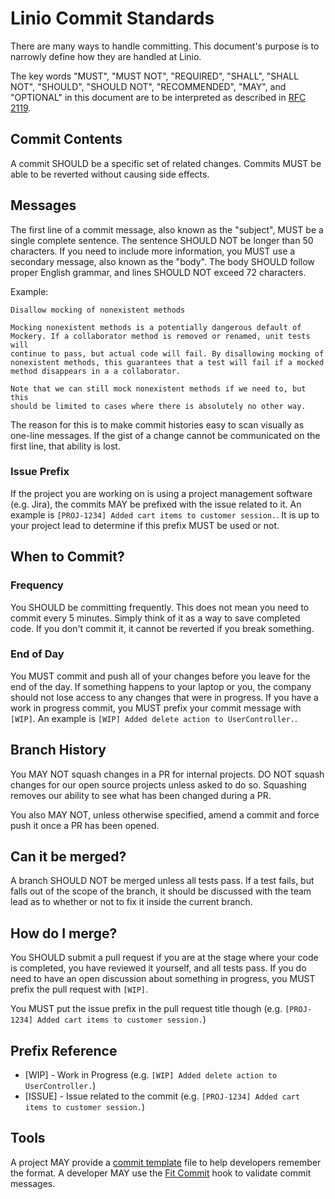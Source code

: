 # Linio Commit Standards
There are many ways to handle committing. This document's purpose is to narrowly define how they are handled at Linio.

The key words "MUST", "MUST NOT", "REQUIRED", "SHALL", "SHALL NOT", "SHOULD",
"SHOULD NOT", "RECOMMENDED", "MAY", and "OPTIONAL" in this document are to be
interpreted as described in [RFC 2119](http://www.ietf.org/rfc/rfc2119.txt).

## Commit Contents
A commit SHOULD be a specific set of related changes. Commits MUST be able to be reverted without causing side effects.

## Messages
The first line of a commit message, also known as the "subject", MUST be a single complete sentence. The sentence
SHOULD NOT be longer than 50 characters. If you need to include more information, you MUST use a secondary message,
also known as the "body". The body SHOULD follow proper English grammar, and lines SHOULD NOT exceed 72 characters.

Example:

```
Disallow mocking of nonexistent methods

Mocking nonexistent methods is a potentially dangerous default of
Mockery. If a collaborator method is removed or renamed, unit tests will
continue to pass, but actual code will fail. By disallowing mocking of
nonexistent methods, this guarantees that a test will fail if a mocked
method disappears in a a collaborator.

Note that we can still mock nonexistent methods if we need to, but this
should be limited to cases where there is absolutely no other way.
```

The reason for this is to make commit histories easy to scan visually as one-line messages. If the gist of a change
cannot be communicated on the first line, that ability is lost.

### Issue Prefix
If the project you are working on is using a project management software (e.g. Jira), the commits MAY be prefixed with the issue related to it. An example is `[PROJ-1234] Added cart items to customer session.`. It is up to your project lead to determine if this prefix MUST be used or not.

## When to Commit?
### Frequency
You SHOULD be committing frequently. This does not mean you need to commit every 5 minutes. Simply think of it as a way to save completed code. If you don't commit it, it cannot be reverted if you break something.

### End of Day
You MUST commit and push all of your changes before you leave for the end of the day. If something happens to your laptop or you, the company should not lose access to any changes that were in progress. If you have a work in progress commit, you MUST prefix your commit message with `[WIP]`. An example is `[WIP] Added delete action to UserController.`.

## Branch History
You MAY NOT squash changes in a PR for internal projects. DO NOT squash changes for our open source projects unless asked to do so. Squashing removes our ability to see what has been changed during a PR.

You also MAY NOT, unless otherwise specified, amend a commit and force push it once a PR has been opened.

## Can it be merged?
A branch SHOULD NOT be merged unless all tests pass. If a test fails, but falls out of the scope of the branch, it should be discussed with the team lead as to whether or not to fix it inside the current branch.

## How do I merge?
You SHOULD submit a pull request if you are at the stage where your code is completed, you have reviewed it yourself, and all tests pass. If you do need to have an open discussion about something in progress, you MUST prefix the pull request with `[WIP]`.

You MUST put the issue prefix in the pull request title though (e.g. `[PROJ-1234] Added cart items to customer session.`)

## Prefix Reference
- [WIP] - Work in Progress (e.g. `[WIP] Added delete action to UserController.`)
- [ISSUE] - Issue related to the commit (e.g. `[PROJ-1234] Added cart items to customer session.`)

## Tools
A project MAY provide a [commit template](http://codeinthehole.com/writing/a-useful-template-for-commit-messages/) file
to help developers remember the format. A developer MAY use the [Fit Commit](https://github.com/m1foley/fit-commit) hook
to validate commit messages.
